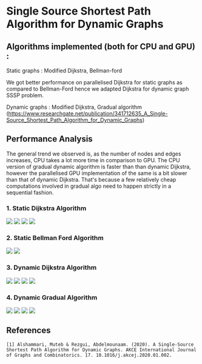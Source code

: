 # Single Source Shortest Path Algorithm for Dynamic Graphs

## Algorithms implemented (both for CPU and GPU) :

Static graphs : Modified Dijkstra, Bellman-ford

We got better performance on parallelised Dijkstra for static graphs as compared to Bellman-Ford hence we adapted Dijkstra for dynamic graph SSSP problem.

Dynamic graphs : Modified Dijkstra, Gradual algorithm (https://www.researchgate.net/publication/341712635_A_Single-Source_Shortest_Path_Algorithm_for_Dynamic_Graphs)

## Performance Analysis

The general trend we observed is, as the number of nodes and edges increases, CPU takes a lot more time in comparison to GPU.
The CPU version of gradual dynamic algorithm is faster than than dynamic Dijkstra, however the parallelised GPU implementation of the same is a bit slower than that of dynamic Dijkstra. That's because a few relatively cheap computations involved in gradual algo need to happen strictly in a sequential fashion.

### 1. Static Dijkstra Algorithm
![](results/1_1000.jpg ) ![](results/1_10000.jpg) 
![](results/1_50000.jpg) ![](results/1_100000.jpg)
### 2. Static Bellman Ford Algorithm
![](results/3_1000.jpg) ![](results/3_10000.jpg)

### 3. Dynamic Dijkstra Algorithm
![](results/2_1000.jpg) ![](results/2_10000.jpg) 
![](results/2_50000.jpg) ![](results/2_100000.jpg)

### 4. Dynamic Gradual Algorithm
![](results/4_1000.jpg) ![](results/4_10000.jpg) 
![](results/4_50000.jpg) ![](results/4_100000.jpg)

## References 
```
[1] Alshammari, Muteb & Rezgui, Abdelmounaam. (2020). A Single-Source Shortest Path Algorithm for Dynamic Graphs. AKCE International Journal of Graphs and Combinatorics. 17. 10.1016/j.akcej.2020.01.002. 
```
